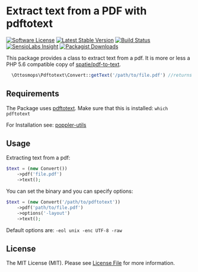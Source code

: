 # Extract text from a PDF with pdftotext

[![Software License](https://img.shields.io/badge/license-MIT-blue.svg?style=flat-square)](LICENSE.md)
[![Latest Stable Version](https://poser.pugx.org/ottosmops/pdftotext/v/stable?format=flat-square)](https://packagist.org/packages/ottosmops/pdftotext)
[![Build Status](https://img.shields.io/travis/ottosmops/pdftotext/master.svg?style=flat-square)](https://travis-ci.org/spatie/pdf-to-text)
[![SensioLabs Insight](https://img.shields.io/sensiolabs/i/6473aa57-9e90-448d-beb8-626e7f152f45.svg?style=flat-square)](https://insight.sensiolabs.com/projects/6473aa57-9e90-448d-beb8-626e7f152f45)
[![Packagist Downloads](https://img.shields.io/packagist/dt/ottosmops/pdftotext.svg?style=flat-square)](https://packagist.org/packages/ottosmops/pdftotext)

This package provides a class to extract text from a pdf. It is more or less a PHP 5.6 compatible copy of [spatie/pdf-to-text](https://github.com/spatie/pdf-to-text). 

```php
  \Ottosmops\Pdftotext\Convert::getText('/path/to/file.pdf') //returns the text from the pdf
```

## Requirements

The Package uses [pdftotext](https://en.wikipedia.org/wiki/Pdftotext). Make sure that this is installed: ```which pdftotext```

For Installation see:
[poppler-utils](https://linuxappfinder.com/package/poppler-utils)

## Usage

Extracting text from a pdf:
```php
$text = (new Convert())
    ->pdf('file.pdf')
    ->text();
```

You can set the binary and you can specify options:
```php
$text = (new Convert('/path/to/pdftotext'))
    ->pdf('path/to/file.pdf')
    ->options('-layout')
    ->text();
```

Default options are: ```-eol unix -enc UTF-8 -raw```

## License

The MIT License (MIT). Please see [License File](LICENSE.md) for more information.

